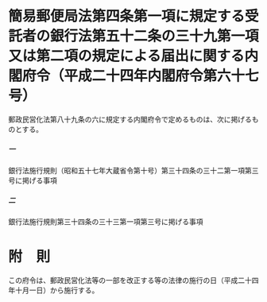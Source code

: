 # 簡易郵便局法第四条第一項に規定する受託者の銀行法第五十二条の三十九第一項又は第二項の規定による届出に関する内閣府令（平成二十四年内閣府令第六十七号）
郵政民営化法第八十九条の六に規定する内閣府令で定めるものは、次に掲げるものとする。
##### 一
銀行法施行規則（昭和五十七年大蔵省令第十号）第三十四条の三十二第一項第三号に掲げる事項
##### 二
銀行法施行規則第三十四条の三十三第一項第三号に掲げる事項
# 附　則
この府令は、郵政民営化法等の一部を改正する等の法律の施行の日（平成二十四年十月一日）から施行する。

